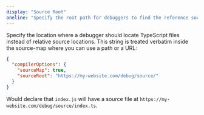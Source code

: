 ```yaml
---
display: "Source Root"
oneline: "Specify the root path for debuggers to find the reference source code."
---
```


Specify the location where a debugger should locate TypeScript files instead of relative source locations.
This string is treated verbatim inside the source-map where you can use a path or a URL:

```json tsconfig
{
  "compilerOptions": {
    "sourceMap": true,
    "sourceRoot": "https://my-website.com/debug/source/"
  }
}
```

Would declare that `index.js` will have a source file at `https://my-website.com/debug/source/index.ts`.

